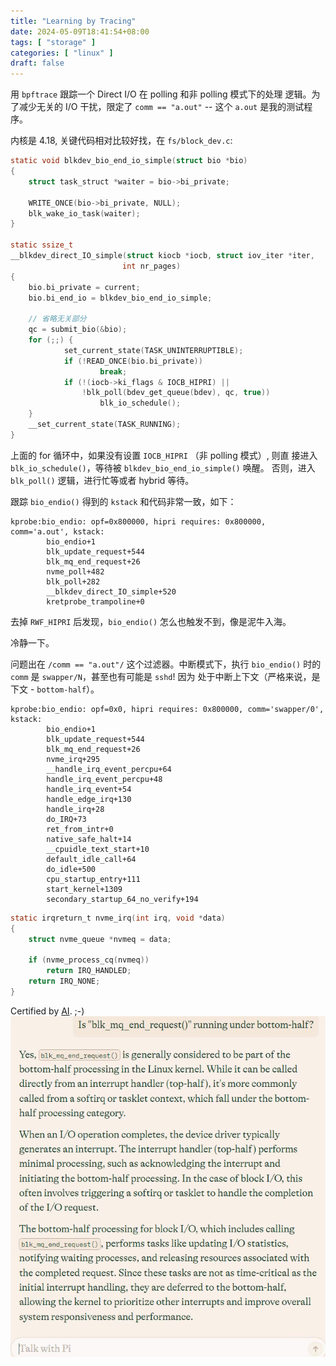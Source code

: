 ```yaml
---
title: "Learning by Tracing"
date: 2024-05-09T18:41:54+08:00
tags: [ "storage" ]
categories: [ "linux" ]
draft: false
---
```


用 `bpftrace` 跟踪一个 Direct I/O 在 polling 和非 polling 模式下的处理
逻辑。为了减少无关的 I/O 干扰，限定了 `comm == "a.out"` -- 这个 `a.out`
是我的测试程序。

内核是 4.18, 关键代码相对比较好找，在 `fs/block_dev.c`:

```c
static void blkdev_bio_end_io_simple(struct bio *bio)
{
    struct task_struct *waiter = bio->bi_private;

    WRITE_ONCE(bio->bi_private, NULL);
    blk_wake_io_task(waiter);
}

static ssize_t
__blkdev_direct_IO_simple(struct kiocb *iocb, struct iov_iter *iter,
                         int nr_pages)
{
    bio.bi_private = current;
    bio.bi_end_io = blkdev_bio_end_io_simple;

    // 省略无关部分
    qc = submit_bio(&bio);
    for (;;) {
            set_current_state(TASK_UNINTERRUPTIBLE);
            if (!READ_ONCE(bio.bi_private))
                    break;
            if (!(iocb->ki_flags & IOCB_HIPRI) ||
                !blk_poll(bdev_get_queue(bdev), qc, true))
                    blk_io_schedule();
    }
    __set_current_state(TASK_RUNNING);
}
```

上面的 for 循环中，如果没有设置 `IOCB_HIPRI` （非 polling 模式）, 则直
接进入 `blk_io_schedule()`，等待被 `blkdev_bio_end_io_simple()` 唤醒。
否则，进入 `blk_poll()` 逻辑，进行忙等或者 hybrid 等待。

跟踪 `bio_endio()` 得到的 `kstack` 和代码非常一致，如下：

```text
kprobe:bio_endio: opf=0x800000, hipri requires: 0x800000, comm='a.out', kstack:
        bio_endio+1
        blk_update_request+544
        blk_mq_end_request+26
        nvme_poll+482
        blk_poll+282
        __blkdev_direct_IO_simple+520
        kretprobe_trampoline+0
```

去掉 `RWF_HIPRI` 后发现，`bio_endio()` 怎么也触发不到，像是泥牛入海。

冷静一下。

问题出在 `/comm == "a.out"/` 这个过滤器。中断模式下，执行
`bio_endio()` 时的 `comm` 是 `swapper/N`，甚至也有可能是 `sshd`! 因为
处于中断上下文（严格来说，是下文 - `bottom-half`）。

```text
kprobe:bio_endio: opf=0x0, hipri requires: 0x800000, comm='swapper/0', kstack:
        bio_endio+1
        blk_update_request+544
        blk_mq_end_request+26
        nvme_irq+295
        __handle_irq_event_percpu+64
        handle_irq_event_percpu+48
        handle_irq_event+54
        handle_edge_irq+130
        handle_irq+28
        do_IRQ+73
        ret_from_intr+0
        native_safe_halt+14
        __cpuidle_text_start+10
        default_idle_call+64
        do_idle+500
        cpu_startup_entry+111
        start_kernel+1309
        secondary_startup_64_no_verify+194
```

```c
static irqreturn_t nvme_irq(int irq, void *data)
{
    struct nvme_queue *nvmeq = data;

    if (nvme_process_cq(nvmeq))
        return IRQ_HANDLED;
    return IRQ_NONE;
}
```

Certified by [AI](https://pi.ai/talk). ;-)
![disk-bh](/media/disk-bh.png)
